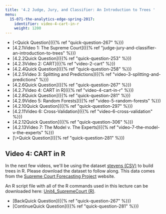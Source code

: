 ```yaml
---
title: '4.2 Judge, Jury, and Classifier: An Introduction to Trees '
menu:
  15-071-the-analytics-edge-spring-2017:
    identifier: video-4-cart-in-r
    weight: 1200
---
```

*   [<Quick Question]({{% ref "quick-question-267" %}})
*   [4.2.1Video 1: The Supreme Court]({{% ref "judge-jury-and-classifier-an-introduction-to-trees" %}})
*   [4.2.2Quick Question]({{% ref "quick-question-253" %}})
*   [4.2.3Video 2: CART]({{% ref "video-2-cart" %}})
*   [4.2.4Quick Question]({{% ref "quick-question-258" %}})
*   [4.2.5Video 3: Splitting and Predictions]({{% ref "video-3-splitting-and-predictions" %}})
*   [4.2.6Quick Question]({{% ref "quick-question-267" %}})
*   [4.2.7Video 4: CART in R]({{% ref "video-4-cart-in-r" %}})
*   [4.2.8Quick Question]({{% ref "quick-question-281" %}})
*   [4.2.9Video 5: Random Forests]({{% ref "video-5-random-forests" %}})
*   [4.2.10Quick Question]({{% ref "quick-question-297" %}})
*   [4.2.11Video 6: Cross-Validation]({{% ref "video-6-cross-validation" %}})
*   [4.2.12Quick Question]({{% ref "quick-question-306" %}})
*   [4.2.13Video 7: The Model v. The Experts]({{% ref "video-7-the-model-v-the-experts" %}})
*   [\\>Quick Question]({{% ref "quick-question-281" %}})

Video 4: CART in R
------------------

In the next few videos, we'll be using the dataset [stevens (CSV)](https://open-learning-course-data.s3.amazonaws.com/15-071-the-analytics-edge-spring-2017/1fae15ece6119c72496aa45be0f4b024_stevens.csv) to build trees in R. Please download the dataset to follow along. This data comes from the [Supreme Court Forecasting Project](http://wusct.wustl.edu/data.php) website.

An R script file with all of the R commands used in this lecture can be downloaded here: [Unit4\_SupremeCourt (R)](https://open-learning-course-data.s3.amazonaws.com/15-071-the-analytics-edge-spring-2017/4b3d86026f29ac088fd4a59adf74a01e_Unit4_SupremeCourt.R).

*   [BackQuick Question]({{% ref "quick-question-267" %}})
*   [ContinueQuick Question]({{% ref "quick-question-281" %}})